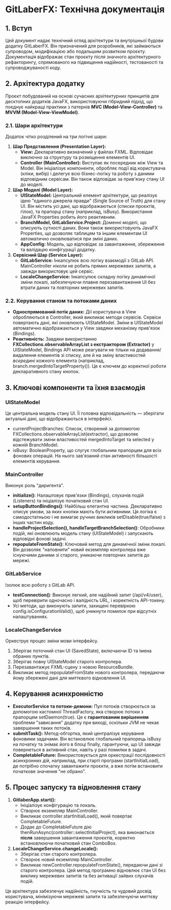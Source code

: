 # **GitLaberFX: Технічна документація**

## **1\. Вступ**

Цей документ надає технічний огляд архітектури та внутрішньої будови додатку GitLaberFX. Він призначений для розробників, які займаються супроводом, модифікацією або подальшим розвитком проєкту. Документація відображає стан проєкту після значного архітектурного рефакторингу, спрямованого на підвищення надійності, тестованості та супроводжуваності коду.

## **2\. Архітектура додатку**

Проєкт побудований на основі сучасних архітектурних принципів для десктопних додатків JavaFX, використовуючи гібридний підхід, що поєднує найкращі практики з патернів **MVC (Model-View-Controller)** та **MVVM (Model-View-ViewModel)**.

### **2.1. Шари архітектури**

Додаток чітко розділений на три логічні шари:

1. **Шар Представлення (Presentation Layer):**  
   * **View:** Декларативно визначений у файлах FXML. Відповідає виключно за структуру та розміщення елементів UI.  
   * **Controller (MainController):** Виступає як посередник між View та Model. Він ініціалізує компоненти, обробляє події від користувача (кліки, вибір) і делегує всю бізнес-логіку та роботу з даними відповідним сервісам. Він також відповідає за прив'язку стану UI до моделі.  
2. **Шар Моделі (Model Layer):**  
   * **UIStateModel:** Центральний елемент архітектури, що реалізує ідею "єдиного джерела правди" (Single Source of Truth) для стану UI. Він містить усі дані, що відображаються (списки проєктів, гілок), та прапорці стану (наприклад, isBusy). Використання JavaFX Properties робить його реактивним.  
   * **BranchModel, GitLabService.Project:** Доменні моделі, що описують сутності даних. Вони також використовують JavaFX Properties, що дозволяє таблицям та іншим елементам UI автоматично оновлюватися при зміні даних.  
   * **AppConfig:** Модель, що відповідає за завантаження, збереження та валідацію конфігурації додатку.  
3. **Сервісний Шар (Service Layer):**  
   * **GitLabService:** Інкапсулює всю логіку взаємодії з GitLab API. MainController ніколи не робить прямих мережевих запитів, а завжди використовує цей сервіс.  
   * **LocaleChangeService:** Інкапсулює складну логіку динамічної зміни локалі, забезпечуючи плавне перезавантаження UI без втрати даних та повторних мережевих запитів.

### **2.2. Керування станом та потоками даних**

* **Односпрямований потік даних:** Дії користувача в View обробляються в Controller, який викликає методи сервісів. Сервіси повертають дані, які оновлюють UIStateModel. Зміни в UIStateModel автоматично відображаються у View завдяки механізму прив'язок (Bindings).  
* **Реактивність:** Завдяки використанню **FXCollections.observableArrayList з екстрактором (Extractor)** у UIStateModel, Bindings API може реагувати не тільки на додавання/видалення елементів зі списку, але й на зміну властивостей *всередині* кожного елемента (наприклад, branch.mergedIntoTargetProperty()). Це є ключем до коректної роботи декларативного стану кнопок.

## **3\. Ключові компоненти та їхня взаємодія**

### **UIStateModel**

Це центральна модель стану UI. Її головна відповідальність — зберігати актуальні дані, що відображаються в інтерфейсі.

* currentProjectBranches: Список, створений за допомогою FXCollections.observableArrayList(extractor), що дозволяє відстежувати зміни властивостей mergedIntoTarget та selected у кожній BranchModel.  
* isBusy: BooleanProperty, що слугує глобальним прапорцем для всіх фонових операцій. На нього зав'язаний стан активності більшості елементів керування.

### **MainController**

Виконує роль "диригента".

* **initialize()**: Налаштовує прив'язки (Bindings), слухачів подій (Listeners) та ініціалізує початковий стан UI.  
* **setupButtonBindings()**: Найбільш елегантна частина. Декларативно описує умови, за яких кнопки мають бути активними. Ця логіка є самодостатньою і не вимагає ручних викликів setDisable(true/false) з інших частин коду.  
* **handleProjectSelection(), handleTargetBranchSelection()**: Обробники подій, які оновлюють модель стану (UIStateModel) і запускають відповідні фонові задачі.  
* **repopulateFromState()**: Ключовий метод для динамічної зміни локалі. Він дозволяє "наповнити" новий екземпляр контролера вже існуючими даними зі старого, уникаючи повторних запитів до мережі.

### **GitLabService**

Ізолює всю роботу з GitLab API.

* **testConnection()**: Виконує легкий, але надійний запит (/api/v4/user), щоб перевірити одночасно і валідність URL, і коректність API-токену.  
* Усі методи, що виконують запити, захищені перевіркою config.isConfigurationValid(), щоб уникнути помилок при відсутніх налаштуваннях.

### **LocaleChangeService**

Оркеструє процес зміни мови інтерфейсу.

1. Зберігає поточний стан UI (SavedState), включаючи ID та імена обраних пунктів.  
2. Зберігає повну UIStateModel старого контролера.  
3. Перезавантажує FXML-сцену з новою ResourceBundle.  
4. Викликає метод repopulateFromState нового контролера, передаючи йому збережені дані для миттєвого відновлення UI.

## **4\. Керування асинхронністю**

* **ExecutorService та потоки-демони:** Пул потоків створюється за допомогою кастомної ThreadFactory, яка створює потоки з прапорцем setDaemon(true). Це є **гарантованим вирішенням** проблеми "зависання" додатку при виході, оскільки JVM не чекає завершення таких потоків.  
* **submitTask():** Метод-обгортка, який централізує керування фоновими задачами. Він встановлює глобальний прапорець isBusy на початку та знімає його в блоці finally, гарантуючи, що UI завжди повернеться в активний стан, навіть у разі помилки в задачі.  
* **CompletableFuture:** Використовується для оркестрації послідовності асинхронних дій, наприклад, при старті програми (startInitialLoad), де потрібно спочатку завантажити проєкти, а вже потім встановити початкове значення "не обрано".

## **5\. Процес запуску та відновлення стану**

1. **GitlaberApp.start():**  
   * Ініціалізує конфігурацію та локаль.  
   * Створює екземпляр MainController.  
   * Викликає controller.startInitialLoad(), який повертає CompletableFuture.  
   * Додає до CompletableFuture дію thenRunAsync(controller::selectInitialProject), яка виконається **після** завершення завантаження проєктів, коректно встановлюючи початковий стан ComboBox.  
2. **LocaleChangeService.changeLocale():**  
   * Зберігає стан старого контролера.  
   * Створює новий екземпляр MainController.  
   * Викликає newController.repopulateFromState(), передаючи дані зі старого контролера. Цей метод програмно відновлює стан UI без виклику мережевих запитів та без активації зайвих слухачів подій.

Ця архітектура забезпечує надійність, гнучкість та чудовий досвід користувача, мінімізуючи мережеві запити та забезпечуючи миттєву реакцію інтерфейсу.